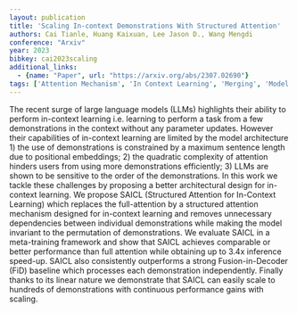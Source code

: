 ```yaml
---
layout: publication
title: 'Scaling In-context Demonstrations With Structured Attention'
authors: Cai Tianle, Huang Kaixuan, Lee Jason D., Wang Mengdi
conference: "Arxiv"
year: 2023
bibkey: cai2023scaling
additional_links:
  - {name: "Paper", url: "https://arxiv.org/abs/2307.02690"}
tags: ['Attention Mechanism', 'In Context Learning', 'Merging', 'Model Architecture', 'Prompting', 'Tools', 'Training Techniques', 'Transformer']
---
```

The recent surge of large language models (LLMs) highlights their ability to perform in-context learning i.e. learning to perform a task from a few demonstrations in the context without any parameter updates. However their capabilities of in-context learning are limited by the model architecture 1) the use of demonstrations is constrained by a maximum sentence length due to positional embeddings; 2) the quadratic complexity of attention hinders users from using more demonstrations efficiently; 3) LLMs are shown to be sensitive to the order of the demonstrations. In this work we tackle these challenges by proposing a better architectural design for in-context learning. We propose SAICL (Structured Attention for In-Context Learning) which replaces the full-attention by a structured attention mechanism designed for in-context learning and removes unnecessary dependencies between individual demonstrations while making the model invariant to the permutation of demonstrations. We evaluate SAICL in a meta-training framework and show that SAICL achieves comparable or better performance than full attention while obtaining up to 3.4x inference speed-up. SAICL also consistently outperforms a strong Fusion-in-Decoder (FiD) baseline which processes each demonstration independently. Finally thanks to its linear nature we demonstrate that SAICL can easily scale to hundreds of demonstrations with continuous performance gains with scaling.
